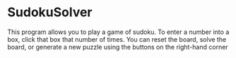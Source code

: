 # SudokuSolver
This program allows you to play a game of sudoku. To enter a number into a box, click that box that number of times. You can reset the board, solve the board, or generate a new puzzle using the buttons on the right-hand corner

